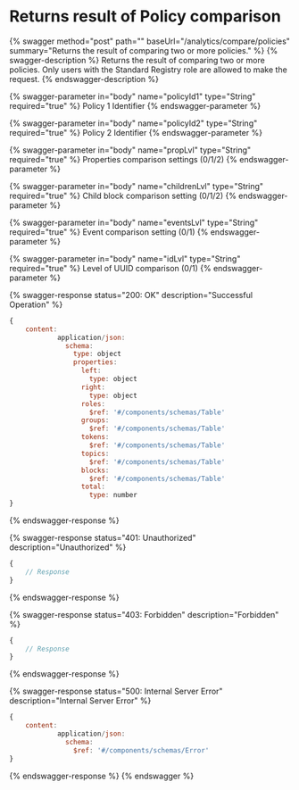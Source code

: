 # Returns result of Policy comparison

{% swagger method="post" path="" baseUrl="/analytics/compare/policies" summary="Returns the result of comparing two or more policies." %}
{% swagger-description %}
Returns the result of comparing two or more policies. Only users with the Standard Registry role are allowed to make the request.
{% endswagger-description %}

{% swagger-parameter in="body" name="policyId1" type="String" required="true" %}
Policy 1 Identifier
{% endswagger-parameter %}

{% swagger-parameter in="body" name="policyId2" type="String" required="true" %}
Policy 2 Identifier
{% endswagger-parameter %}

{% swagger-parameter in="body" name="propLvl" type="String" required="true" %}
Properties comparison settings (0/1/2)
{% endswagger-parameter %}

{% swagger-parameter in="body" name="childrenLvl" type="String" required="true" %}
Child block comparison setting (0/1/2)
{% endswagger-parameter %}

{% swagger-parameter in="body" name="eventsLvl" type="String" required="true" %}
Event comparison setting (0/1)
{% endswagger-parameter %}

{% swagger-parameter in="body" name="idLvl" type="String" required="true" %}
Level of UUID comparison (0/1)
{% endswagger-parameter %}

{% swagger-response status="200: OK" description="Successful Operation" %}
```javascript
{
    content:
            application/json:
              schema:
                type: object
                properties:
                  left:
                    type: object
                  right:
                    type: object
                  roles:
                    $ref: '#/components/schemas/Table'
                  groups:
                    $ref: '#/components/schemas/Table'
                  tokens:
                    $ref: '#/components/schemas/Table'
                  topics:
                    $ref: '#/components/schemas/Table'
                  blocks:
                    $ref: '#/components/schemas/Table'
                  total:
                    type: number
}
```
{% endswagger-response %}

{% swagger-response status="401: Unauthorized" description="Unauthorized" %}
```javascript
{
    // Response
}
```
{% endswagger-response %}

{% swagger-response status="403: Forbidden" description="Forbidden" %}
```javascript
{
    // Response
}
```
{% endswagger-response %}

{% swagger-response status="500: Internal Server Error" description="Internal Server Error" %}
```javascript
{
    content:
            application/json:
              schema:
                $ref: '#/components/schemas/Error'
}
```
{% endswagger-response %}
{% endswagger %}
